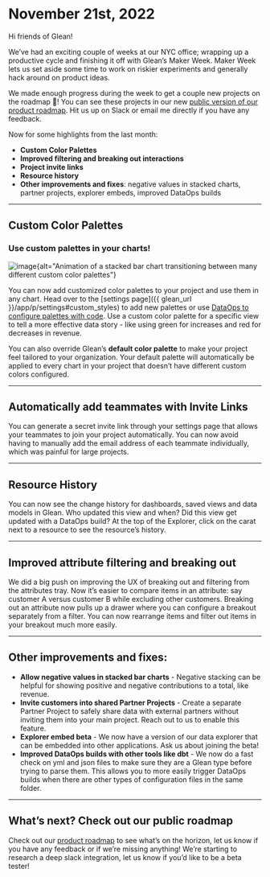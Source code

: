 # November 21st, 2022

Hi friends of Glean!

We’ve had an exciting couple of weeks at our NYC office; wrapping up a productive cycle and finishing it off with Glean’s Maker Week. Maker Week lets us set aside some time to work on riskier experiments and generally hack around on product ideas.

We made enough progress during the week to get a couple new projects on the roadmap 🚀! You can see these projects in our new [public version of our product roadmap](../product-roadmap/product-roadmap.md). Hit us up on Slack or email me directly if you have any feedback.

Now for some highlights from the last month:

- **Custom Color Palettes**
- **Improved filtering and breaking out interactions**
- **Project invite links**
- **Resource history**
- **Other improvements and fixes**: negative values in stacked charts, partner projects, explorer embeds, improved DataOps builds

---

## Custom Color Palettes

### Use custom palettes in your charts!

![image](/assets/product_updates/221121_colors.gif){alt="Animation of a stacked bar chart transitioning between many different custom color palettes"}

You can now add customized color palettes to your project and use them in any chart. Head over to the [settings page]({{ glean_url }}/app/p/settings#custom_styles) to add new palettes or use [DataOps to configure palettes with code](../data-ops/config-schema/Color-Palette/). Use a custom color palette for a specific view to tell a more effective data story - like using green for increases and red for decreases in revenue.

You can also override Glean’s **default color palette** to make your project feel tailored to your organization. Your default palette will automatically be applied to every chart in your project that doesn’t have different custom colors configured.

---

## Automatically add teammates with Invite Links

You can generate a secret invite link through your settings page that allows your teammates to join your project automatically. You can now avoid having to manually add the email address of each teammate individually, which was painful for large projects.

---

## Resource History

You can now see the change history for dashboards, saved views and data models in Glean. Who updated this view and when? Did this view get updated with a DataOps build? At the top of the Explorer, click on the carat next to a resource to see the resource’s history.

---

## Improved attribute filtering and breaking out

We did a big push on improving the UX of breaking out and filtering from the attributes tray. Now it’s easier to compare items in an attribute: say customer A versus customer B while excluding other customers. Breaking out an attribute now pulls up a drawer where you can configure a breakout separately from a filter. You can now rearrange items and filter out items in your breakout much more easily.

---

## Other improvements and fixes:

- **Allow negative values in stacked bar charts** - Negative stacking can be helpful for showing positive and negative contributions to a total, like revenue.
- **Invite customers into shared Partner Projects** - Create a separate Partner Project to safely share data with external partners without inviting them into your main project. Reach out to us to enable this feature.
- **Explorer embed beta** - We now have a version of our data explorer that can be embedded into other applications. Ask us about joining the beta!
- **Improved DataOps builds with other tools like dbt** - We now do a fast check on yml and json files to make sure they are a Glean type before trying to parse them. This allows you to more easily trigger DataOps builds when there are other types of configuration files in the same folder.

---

## What’s next? Check out our public roadmap

Check out our [product roadmap](../product-roadmap/product-roadmap.md) to see what’s on the horizon, let us know if you have any feedback or if we’re missing anything! We’re starting to research a deep slack integration, let us know if you’d like to be a beta tester!

